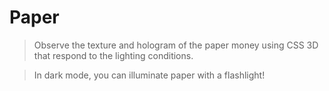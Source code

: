 # Paper
> Observe the texture and hologram of the paper money using CSS 3D that respond to the lighting conditions. 

> In dark mode, you can illuminate paper with a flashlight!